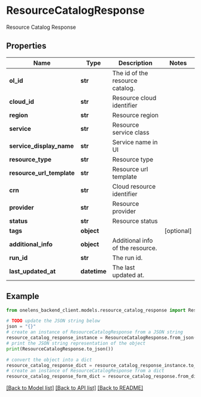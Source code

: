 # ResourceCatalogResponse

Resource Catalog Response

## Properties

Name | Type | Description | Notes
------------ | ------------- | ------------- | -------------
**ol_id** | **str** | The id of the resource catalog. | 
**cloud_id** | **str** | Resource cloud identifier | 
**region** | **str** | Resource region | 
**service** | **str** | Resource service class | 
**service_display_name** | **str** | Service name in UI | 
**resource_type** | **str** | Resource type | 
**resource_url_template** | **str** | Resource url template | 
**crn** | **str** | Cloud resource identifier | 
**provider** | **str** | Resource provider | 
**status** | **str** | Resource status | 
**tags** | **object** |  | [optional] 
**additional_info** | **object** | Additional info of the resource. | 
**run_id** | **str** | The run id. | 
**last_updated_at** | **datetime** | The last updated at. | 

## Example

```python
from onelens_backend_client.models.resource_catalog_response import ResourceCatalogResponse

# TODO update the JSON string below
json = "{}"
# create an instance of ResourceCatalogResponse from a JSON string
resource_catalog_response_instance = ResourceCatalogResponse.from_json(json)
# print the JSON string representation of the object
print(ResourceCatalogResponse.to_json())

# convert the object into a dict
resource_catalog_response_dict = resource_catalog_response_instance.to_dict()
# create an instance of ResourceCatalogResponse from a dict
resource_catalog_response_form_dict = resource_catalog_response.from_dict(resource_catalog_response_dict)
```
[[Back to Model list]](../README.md#documentation-for-models) [[Back to API list]](../README.md#documentation-for-api-endpoints) [[Back to README]](../README.md)


